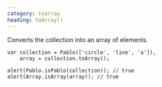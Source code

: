 ```yaml
--- 
category: toarray
heading: toArray()
---
```


Converts the collection into an array of elements.

    var collection = Pablo(['circle', 'line', 'a']),
        array = collection.toArray();

    alert(Pablo.isPablo(collection)); // true
    alert(Array.isArray(array)); // true
